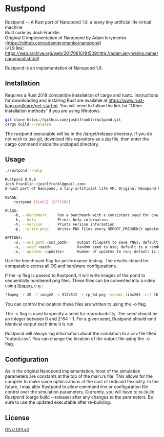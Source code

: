 # Rustpond
Rustpond -- A Rust port of Nanopond 1.9, a teeny tiny artificial life virtual machine\
Rust code by Josh Franklin\
Original C implementation of Nanopond by Adam Ierymenko (https://github.com/adamierymenko/nanopond) \
(v1.9 link: https://web.archive.org/web/20170816191509/http://adam.ierymenko.name/nanopond.shtml)

Rustpond is an implementation of Nanopond 1.9. 

## Installation
Requires a Rust 2018 compatible installation of cargo and rustc. Instructions for downloading and installing Rust are available at https://www.rust-lang.org/learn/get-started. You will need to follow the link for "Other installation methods" if you are using Windows.

```bash
git clone https://github.com/joshlfrankl/rustpond.git
cargo build --release
```
The rustpond executable will be in the /target/release directory. If you do not wish to use git, download this repository as a zip file, then enter the cargo command inside the unzipped directory.

## Usage
```bash
./rustpond --help

Rustpond 0.9.0
Josh Franklin <joshlfrankl@gmail.com>
A Rust port of Nanopond, a tiny artificial life VM. Original Nanopond C implementation written by Adam Ierymenko.

USAGE:
    rustpond [FLAGS] [OPTIONS]

FLAGS:
    -b, --benchmark     Run a benchmark with a consistent seed for one billion updates; ignores all other flags
    -h, --help          Prints help information
    -V, --version       Prints version information
    -p, --write_pngs    Writes PNG files every REPORT_FREQUENCY updates; default is false

OPTIONS:
    -o, --out_path <out_path>    Output filepath to save PNGs; default is the current directory
    -s, --seed <seed>            Random seed to use; default is a randomly generated seed
    -u, --updates <updates>      Number of updates to run; default is 2^64 - 1
```
Use the benchmark flag for performance testing. The results should be comparable across all OS and hardware configurations.

If the -p flag is passed to Rustpond, it will write images of the pond to sequentially numbered png files. These files can be converted into a video using [ffmpeg](http://ffmpeg.org/), e.g.:
```bash
ffmpeg -r 20 -f image2 -s 512x512 -i rp_%d.png -vcodec libx264 -crf 16 rp_movie.mp4
```
You can control the location these files are written to using the -o flag.

The -s flag is used to specify a seed for reproducibility. The seed should be an integer between 0 and 2^64 - 1. For a given seed, Rustpond should emit identical output each time it is run.

Rustpond will always log information about the simulation to a csv file titled "output.csv". You can change the location of the output file using the -o flag.

## Configuration
As in the original Nanopond implementation, most of the simulation parameters are constants at the top of the main.rs file. This allows for the compiler to make some optimizations at the cost of reduced flexibility. In the future, I may alter Rustpond to allow command line or configuration file control over the simulation parameters. Currently, you will have to re-build Rustpond (cargo build --release) after any changes to the parameters. Be sure to use the updated executable after re-building.

## License
[GNU GPLv3](http://www.gnu.org/licenses/gpl-3.0.txt)






